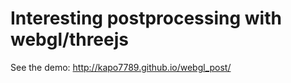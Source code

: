 Interesting postprocessing with webgl/threejs
==========

See the demo: http://kapo7789.github.io/webgl_post/ 
